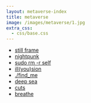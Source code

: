 ```yaml
---
layout: metaverse-index
title: metaverse
image: /images/metaverse/1.jpg
extra_css:
  - css/base.css
---
```


  <canvas id="stage" height="300"></canvas>

  <ul>
    <li><a href="stillframe.html">still frame</a></li>
    <li><a href="nightpunk.html">nightpunk</a></li>
    <li><a href="sudo_rm_r_self.html">sudo rm -r self</a></li>
    <li><a href="illyousion.html">ill(you)sion</a></li>
    <li><a href="findme.html">./find_me</a></li>
    <li><a href="deep-sea.html">deep sea</a></li>
    <li><a href="cuts.html">cuts</a></li>
    <li><a href="breathe.html">breathe</a></li>
  </ul>

<script src="https://cdnjs.cloudflare.com/ajax/libs/dat-gui/0.5/dat.gui.min.js"></script>
<script type="text/javascript">
/* Based off of work on http://retromodular.com/ */
/*·····················································
···· Paul Reny ········································
····················· ██ ██ ██ ██ ██ ·· ██ ██ ·········
··············· ██ ██ ▒▒ ░░ ░░ ░░ ░░ ██ ▒▒ ░░ ██ ······
············ ██ ▒▒ ░░ ░░ ██ ░░ ██ ░░ ░░ ██ ░░ ░░ ██ ···
········· ██ ▒▒ ░░ ░░ ░░ ██ ░░ ██ ░░ ░░ ░░ ▒▒ ░░ ██ ···
········· ██ ░░ ░░ ░░ ░░ ██ ░░ ██ ░░ ░░ ░░ ▒▒ ▒▒ ██ ···
······ ██ ░░ ░░ ░░ ▒▒ ▒▒ ░░ ░░ ░░ ▒▒ ▒▒ ░░ ░░ ▒▒ ██ ···
··· ██ ▒▒ ░░ ░░ ░░ ░░ ░░ ░░ ██ ░░ ░░ ░░ ░░ ░░ ░░ ██ ···
··· ██ ░░ ░░ ▒▒ ░░ ░░ ░░ ░░ ██ ░░ ░░ ░░ ░░ ░░ ▒▒ ██ ···
··· ██ ░░ ░░ ▒▒ ░░ ░░ ░░ ░░ ░░ ░░ ░░ ░░ ░░ ░░ ██ ······
······ ██ ██ ██ ░░ ░░ ░░ ░░ ░░ ░░ ░░ ░░ ░░ ▒▒ ██ ······
··· ██ ▒▒ ▒▒ ▒▒ ██ ░░ ░░ ░░ ░░ ░░ ░░ ░░ ░░ ▒▒ ██ ······
··· ██ ▒▒ ▒▒ ▒▒ ▒▒ ██ ░░ ░░ ░░ ░░ ░░ ░░ ▒▒ ██ ·········
··· ██ ▒▒ ▒▒ ▒▒ ▒▒ ██ ░░ ░░ ░░ ░░ ░░ ▒▒ ██ ██ ·········
······ ██ ▒▒ ▒▒ ▒▒ ▒▒ ██ ▒▒ ▒▒ ▒▒ ██ ██ ▒▒ ▒▒ ██ ······
········· ██ ▒▒ ▒▒ ██ ██ ██ ██ ██ ▒▒ ▒▒ ▒▒ ▒▒ ▒▒ ██ ···
············ ██ ██ ██ ········ ██ ██ ██ ██ ██ ██ ······
·····················································*/
/* added dynamic sizing to the text. as long as it's */
/* not too long of string, should always be visible */
/* Controls info: https://code.google.com/p/dat-gui/ */
/* dat.gui.js ==> https://cdnjs.cloudflare.com/ajax/libs/dat-gui/0.5/dat.gui.min.js */

(function (){
  "use strict";
  var textSize = 10;
  var glitcher = {

    init: function () {
      setTimeout((function () {
        this.canvas = document.getElementById('stage');
        this.context = this.canvas.getContext('2d');

        this.initOptions();
        this.resize();
        this.tick();
      }).bind(this), 100);
    },

    initOptions: function () {
      this.width = document.documentElement.offsetWidth;
      this.height = 300;      
      
      this.textSize = Math.floor(this.width / 7);
      // sets text size based on window size
      if (this.textSize > this.height) {
        this.textSize = Math.floor(this.height/1.5); }
      // tries to make text fit if window is
      // very wide, but not very tall
      this.font = '900 ' + this.textSize + 'px monospace';
      this.context.font = this.font;
      this.text = "metaverse";
      this.textWidth = (this.context.measureText(this.text)).width;

      this.fps = 11;

      this.channel = 0; // 0 = red, 1 = green, 2 = blue
      this.compOp = 'lighter'; // CompositeOperation = lighter || darker || xor
      this.phase = 0.0;
      this.phaseStep = 0.05; //determines how often we will change channel and amplitude
      this.amplitude = 0.0;
      this.amplitudeBase = 2.0;
      this.amplitudeRange = 2.0;
      this.alphaMin = 0.8;

      this.glitchAmplitude = 20.0;
      this.glitchThreshold = 0.9;
      this.scanlineBase = 40;
      this.scanlineRange = 40;
      this.scanlineShift = 15;
    },

    tick: function () {
      setTimeout((function () {
        this.phase += this.phaseStep;

        if (this.phase > 1) {
          this.phase = 0.0;
          this.channel = (this.channel === 2) ? 0 : this.channel + 1;
          this.amplitude = this.amplitudeBase + (this.amplitudeRange * Math.random());
        }

        this.render();
        this.tick();

      }).bind(this), 1000 / this.fps);
    },

    render: function () {
      var x0 = this.amplitude * Math.sin((Math.PI * 2) * this.phase) >> 0,
        x1, x2, x3;

      if (Math.random() >= this.glitchThreshold) {
        x0 *= this.glitchAmplitude;
      }

      x1 = this.width - this.textWidth >> 1;
      x2 = x1 + x0;
      x3 = x1 - x0;


      this.context.clearRect(0, 0, this.width, this.height);
      this.context.globalAlpha = this.alphaMin + ((1 - this.alphaMin) * Math.random());

      switch (this.channel) {
        case 0:
          this.renderChannels(x1, x2, x3);
          break;
        case 1:
          this.renderChannels(x2, x3, x1);
          break;
        case 2:
          this.renderChannels(x3, x1, x2);
          break;
      }
        this.renderScanline();
        if (Math.floor(Math.random() * 2) > 1) {
          this.renderScanline();
          // renders a second scanline 50% of the time
        }
    },

    renderChannels: function (x1, x2, x3) {
      this.context.font = this.font;
      this.context.fillStyle = "rgb(255,0,0)";
      this.context.fillText(this.text, x1, this.height / 2);

      this.context.globalCompositeOperation = this.compOp;

      this.context.fillStyle = "rgb(0,255,0)";
      this.context.fillText(this.text, x2, this.height / 2);
      this.context.fillStyle = "rgb(0,0,255)";
      this.context.fillText(this.text, x3, this.height / 2);
    },

    renderScanline: function () {
      var y = this.height * Math.random() >> 0,
        o = this.context.getImageData(0, y, this.width, 1),
        d = o.data,
        i = d.length,
        s = this.scanlineBase + this.scanlineRange * Math.random() >> 0,
        x = -this.scanlineShift + this.scanlineShift * 2 * Math.random() >> 0;

      while (i-- > 0) {
        d[i] += s;
      }

      this.context.putImageData(o, x, y);
    },

    resize: function () {
      this.width = document.documentElement.offsetWidth;
      //this.height = window.innerHeight;
		  this.height = 300;  
      if (this.canvas) {
        this.canvas.height = this.height;
        //document.documentElement.offsetHeight;
        this.canvas.width = this.width;
        //document.documentElement.offsetWidth;
        this.textSize = Math.floor(this.canvas.width / 7);
        // RE-sets text size based on window size
        if (this.textSize > this.height) {
          this.textSize = Math.floor(this.canvas.height/1.5); }
          // tries to make text fit if window is
          // very wide, but not very tall
        this.font = 'normal ' + this.textSize + 'px "Source Code Pro", monospace';
        this.context.font = this.font;
      }
    }
  };

  document.onload = glitcher.init();
  window.onresize = glitcher.resize();
  // return;
 // executes anonymous function onload
})();

</script>
